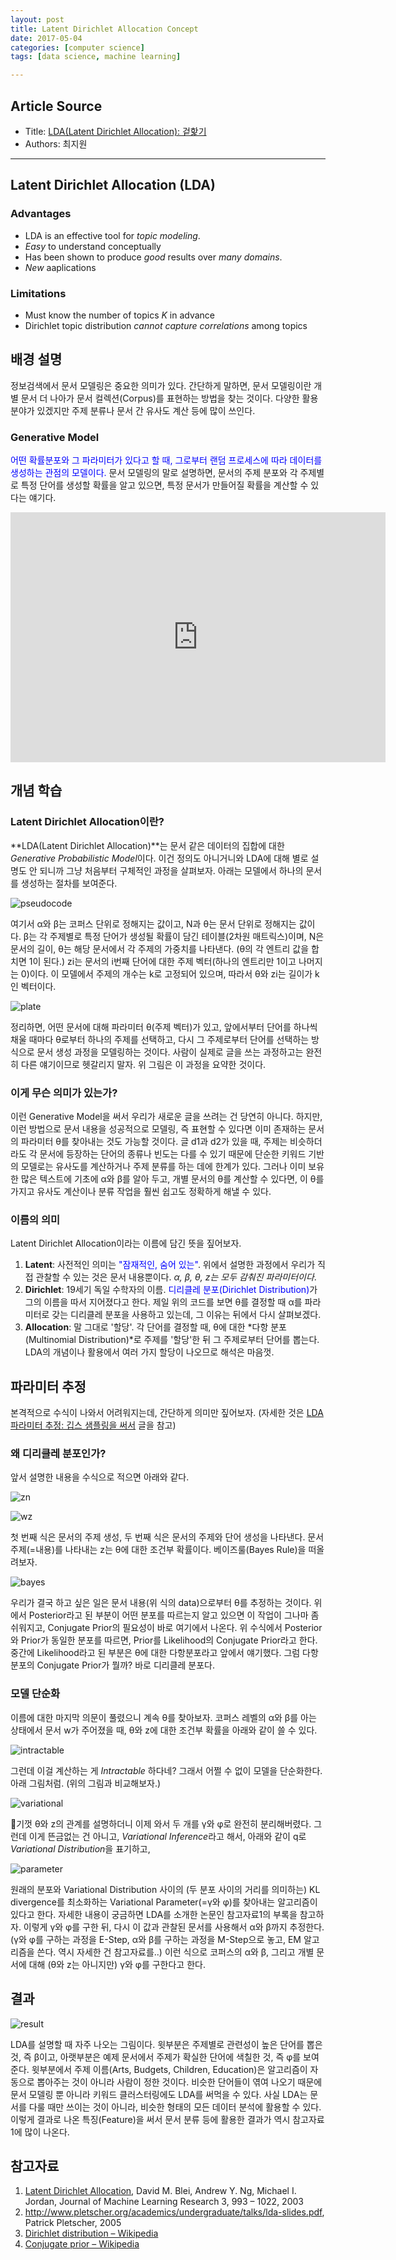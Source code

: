 ```yaml
---
layout: post
title: Latent Dirichlet Allocation Concept
date: 2017-05-04
categories: [computer science]
tags: [data science, machine learning]

---
```


## Article Source
* Title: [LDA(Latent Dirichlet Allocation): 겉핥기](http://www.4four.us/article/2010/11/latent-dirichlet-allocation-simply)
* Authors: 최지원

---


## Latent Dirichlet Allocation (LDA)

### Advantages

* LDA is an effective tool for *topic modeling*.
* *Easy* to understand conceptually
* Has been shown to produce *good* results over *many domains*.
* *New* aaplications


### Limitations

* Must know the number of topics *K* in advance
* Dirichlet topic distribution *cannot capture correlations* among topics


## 배경 설명

정보검색에서 문서 모델링은 중요한 의미가 있다. 간단하게 말하면, 문서 모델링이란 개별 문서 더 나아가 문서 컬렉션(Corpus)를 표현하는 방법을
찾는 것이다. 다양한 활용분야가 있겠지만 주제 분류나 문서 간 유사도 계산 등에 많이 쓰인다.

### Generative Model

<font color="blue">어떤 확률분포와 그 파라미터가 있다고 할 때, 그로부터 랜덤 프로세스에 따라 데이터를 생성하는 관점의 모델이다.</font>
문서 모델링의 말로 설명하면, 문서의 주제 분포와 각 주제별로 특정 단어를 생성할 확률을 알고 있으면, 특정 문서가 만들어질 확률을 계산할 수 있다는 얘기다.

<iframe width="600" height="400" src="https://www.youtube.com/embed/3mHy4OSyRf0" frameborder="0" allowfullscreen></iframe>

## 개념 학습

### Latent Dirichlet Allocation이란?

**LDA(Latent Dirichlet Allocation)**는 문서 같은 데이터의 집합에 대한 *Generative Probabilistic Model*이다. 
이건 정의도 아니거니와 LDA에 대해 별로 설명도 안 되니까 그냥 처음부터 구체적인 과정을 살펴보자. 
아래는 모델에서 하나의 문서를 생성하는 절차를 보여준다.

![](http://www.4four.us/wordpress/wp-content/uploads/2010/10/pseudocode.png "pseudocode")

여기서 α와 β는 코퍼스 단위로 정해지는 값이고, N과 θ는 문서 단위로 정해지는 값이다. β는 각 주제별로 특정 단어가 생성될 확률이 담긴
테이블(2차원 매트릭스)이며, N은 문서의 길이, θ는 해당 문서에서 각 주제의 가중치를 나타낸다. (θ의 각 엔트리 값을 합치면 1이 된다.) zi는 문서의 i번째 단어에 대한 주제 벡터(하나의 엔트리만 1이고 나머지는 0)이다. 이 모델에서 주제의 개수는 k로 고정되어 있으며, 따라서 θ와 zi는 길이가 k인 벡터이다.

![](http://www.4four.us/wordpress/wp-content/uploads/2010/10/plate.png "plate")

정리하면, 어떤 문서에 대해 파라미터 θ(주제 벡터)가 있고, 앞에서부터 단어를 하나씩 채울 때마다 θ로부터 하나의 주제를 선택하고, 다시 그
주제로부터 단어를 선택하는 방식으로 문서 생성 과정을 모델링하는 것이다. 사람이 실제로 글을 쓰는 과정하고는 완전히 다른 얘기이므로 헷갈리지 말자.
위 그림은 이 과정을 요약한 것이다.

### 이게 무슨 의미가 있는가?

이런 Generative Model을 써서 우리가 새로운 글을 쓰려는 건 당연히 아니다. 하지만, 이런 방법으로 문서 내용을 성공적으로 모델링, 즉 표현할 수 있다면 이미 존재하는 문서의 파라미터 θ를 찾아내는 것도 가능할 것이다. 글 d1과 d2가 있을 때, 주제는 비슷하더라도 각 문서에 등장하는 단어의 종류나 빈도는 다를 수 있기 때문에 단순한 키워드 기반의 모델로는 유사도를 계산하거나 주제 분류를 하는 데에 한계가 있다. 그러나 이미 보유한 많은
텍스트에 기초에 α와 β를 알아 두고, 개별 문서의 θ를 계산할 수 있다면, 이 θ를 가지고 유사도 계산이나 분류 작업을 훨씬 쉽고도 정확하게 해낼 수
있다.

### 이름의 의미

Latent Dirichlet Allocation이라는 이름에 담긴 뜻을 짚어보자.

1. **Latent**: 사전적인 의미는 <font color="blue">"잠재적인, 숨어 있는"</font>. 위에서 설명한 과정에서 우리가 직접 관찰할 수 있는 것은 문서 내용뿐이다. *α, β, θ, z는 모두 감춰진 파라미터이다*.
2. **Dirichlet**: 19세기 독일 수학자의 이름. <font color="blue">디리클레 분포(Dirichlet Distribution)</font>가 그의 이름을 따서 지어졌다고 한다. 제일 위의 코드를 보면 θ를 결정할 때 α를 파라미터로 갖는 디리클레 분포을 사용하고 있는데, 그 이유는 뒤에서 다시 살펴보겠다.
3. **Allocation**: 말 그대로 '할당'. 각 단어를 결정할 때, θ에 대한 *다항 분포(Multinomial Distribution)*로 주제를 '할당'한 뒤 그 주제로부터 단어를 뽑는다. LDA의 개념이나 활용에서 여러 가지 할당이 나오므로 해석은 마음껏.

## 파라미터 추정

본격적으로 수식이 나와서 어려워지는데, 간단하게 의미만 짚어보자. 
(자세한 것은 [LDA 파라미터 추정: 깁스 샘플링을 써서](http://www.4four.us/article/2014/10/lda-parameter-estimation) 글을 참고)

### 왜 디리클레 분포인가?

앞서 설명한 내용을 수식으로 적으면 아래와 같다.

![](http://www.4four.us/wordpress/wp-content/uploads/2010/10/zn.png "zn")

![](http://www.4four.us/wordpress/wp-content/uploads/2010/10/wz.png "wz")

첫 번째 식은 문서의 주제 생성, 두 번째 식은 문서의 주제와 단어 생성을 나타낸다. 문서 주제(=내용)를 나타내는 z는 θ에 대한 조건부 확률이다. 베이즈룰(Bayes Rule)을 떠올려보자.

![](http://www.4four.us/wordpress/wp-content/uploads/2010/10/bayes.png "bayes")

우리가 결국 하고 싶은 일은 문서 내용(위 식의 data)으로부터 θ를 추정하는 것이다. 위에서 Posterior라고 된 부분이 어떤 분포를 따르는지 알고 있으면 이 작업이 그나마 좀 쉬워지고, Conjugate Prior의 필요성이 바로 여기에서 나온다. 위 수식에서 Posterior와 Prior가 동일한 분포를 따르면, Prior를 Likelihood의 Conjugate Prior라고 한다. 중간에 Likelihood라고 된 부분은 θ에 대한 다항분포라고 앞에서 얘기했다. 그럼 다항분포의 Conjugate Prior가 뭘까? 바로 디리클레 분포다.

### 모델 단순화

이름에 대한 마지막 의문이 풀렸으니 계속 θ를 찾아보자. 코퍼스 레벨의 α와 β를 아는 상태에서 문서 w가 주어졌을 때, θ와 z에 대한 조건부 확률을
아래와 같이 쓸 수 있다.

![](http://www.4four.us/wordpress/wp-content/uploads/2010/10/intractable.png "intractable")

그런데 이걸 계산하는 게 *Intractable* 하다네? 그래서 어쩔 수 없이 모델을 단순화한다. 아래 그림처럼. (위의 그림과 비교해보자.)

![](http://www.4four.us/wordpress/wp-content/uploads/2010/10/variational.png "variational")

기껏 θ와 z의 관계를 설명하더니 이제 와서 두 개를 γ와 φ로 완전히 분리해버렸다. 그런데 이게 뜬금없는 건 아니고, *Variational Inference*라고 해서, 아래와 같이 q로 *Variational Distribution*을 표기하고,

![](http://www.4four.us/wordpress/wp-content/uploads/2010/10/parameter.png "parameter")

원래의 분포와 Variational Distribution 사이의 (두 분포 사이의 거리를 의미하는) KL divergence를 최소화하는 Variational Parameter(=γ와 φ)를 찾아내는 알고리즘이 있다고 한다. 자세한 내용이 궁금하면 LDA를 소개한 논문인 참고자료1의 부록을 참고하자. 이렇게 γ와 φ를 구한 뒤, 다시 이 값과 관찰된 문서를 사용해서 α와 β까지 추정한다. (γ와 φ를 구하는 과정을 E-Step, α와 β를 구하는 과정을 M-Step으로 놓고, EM 알고리즘을 쓴다. 역시 자세한 건 참고자료를..) 이런 식으로 코퍼스의 α와 β, 그리고 개별 문서에 대해 (θ와 z는 아니지만) γ와 φ를 구한다고 한다.

## 결과

![](http://www.4four.us/wordpress/wp-content/uploads/2010/10/result.png "result")

LDA를 설명할 때 자주 나오는 그림이다. 윗부분은 주제별로 관련성이 높은 단어를 뽑은 것, 즉 β이고, 아랫부분은 예제 문서에서 주제가 확실한 단어에
색칠한 것, 즉 φ를 보여준다. 윗부분에서 주제 이름(Arts, Budgets, Children, Education)은 알고리즘이 자동으로 뽑아주는 것이 아니라 사람이 정한 것이다. 비슷한 단어들이 엮여 나오기 때문에 문서 모델링 뿐 아니라 키워드 클러스터링에도 LDA를 써먹을 수 있다. 사실 LDA는 문서를 다룰 때만 쓰이는 것이 아니라, 비슷한 형태의 모든 데이터 분석에 활용할 수 있다. 이렇게 결과로 나온 특징(Feature)을 써서 문서 분류 등에 활용한 결과가
역시 참고자료1에 많이 나온다.

## 참고자료

1.  [Latent Dirichlet Allocation](http://jmlr.csail.mit.edu/papers/v3/blei03a.html), David M. Blei, Andrew Y. Ng, Michael I. Jordan, Journal of Machine Learning Research 3, 993 – 1022, 2003
2.  <http://www.pletscher.org/academics/undergraduate/talks/lda-slides.pdf>, Patrick Pletscher, 2005
3.  [Dirichlet distribution – Wikipedia](http://en.wikipedia.org/wiki/Dirichlet_distribution)
4.  [Conjugate prior – Wikipedia](http://en.wikipedia.org/wiki/Conjugate_prior)

